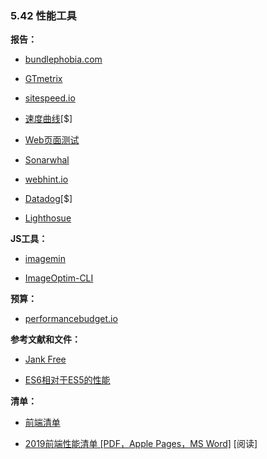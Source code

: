 <!-- 5.42 - Performance Tools -->
### 5.42 性能工具

**报告：**

+ [bundlephobia.com](https://bundlephobia.com/)

+ [GTmetrix](https://gtmetrix.com/)

+ [sitespeed.io](https://www.sitespeed.io/)

+ [速度曲线](https://speedcurve.com/)[$]

+ [Web页面测试](http://www.webpagetest.org/)

+ [Sonarwhal](https://sonarwhal.com/)

+ [webhint.io](https://webhint.io/)

+ [Datadog](https://www.datadoghq.com/)[$]

+ [Lighthosue](https://developers.google.com/web/tools/lighthouse/)

**JS工具：**

+ [imagemin](https://github.com/imagemin/imagemin)

+ [ImageOptim-CLI](http://jamiemason.github.io/ImageOptim-CLI/)

**预算：**

+ [performancebudget.io](http://www.performancebudget.io/)

**参考文献和文件：**

+ [Jank Free](http://jankfree.org/)

+ [ES6相对于ES5的性能](https://kpdecker.github.io/six-speed/)

**清单：**

+ [前端清单](https://frontendchecklist.io/)

+ [2019前端性能清单 [PDF，Apple Pages，MS Word]](https://www.smashingmagazine.com/2019/01/front-end-performance-checklist-2019-pdf-pages/) [阅读]

